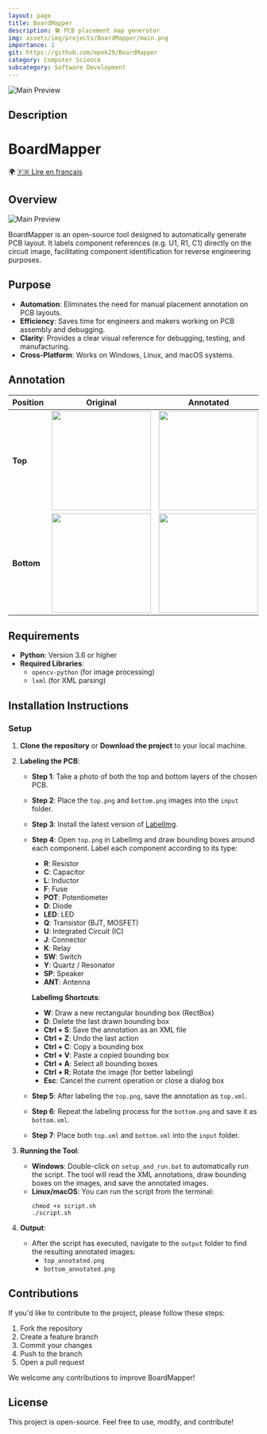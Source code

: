 ```yaml
---
layout: page
title: BoardMapper
description: 🛠️ PCB placement map generator
img: assets/img/projects/BoardMapper/main.png
importance: 1
git: https://github.com/mpek29/BoardMapper
category: Computer Science
subcategory: Software Development
---
```


![Main Preview](assets/img/main.png)



## Description

# BoardMapper

🌍 [🇫🇷 Lire en français](README.fr.md)

## Overview
![Main Preview](assets/img/main.png)

BoardMapper is an open-source tool designed to automatically generate PCB layout. It labels component references (e.g. U1, R1, C1) directly on the circuit image, facilitating component identification for reverse engineering purposes.

## Purpose
- **Automation**: Eliminates the need for manual placement annotation on PCB layouts.
- **Efficiency**: Saves time for engineers and makers working on PCB assembly and debugging.
- **Clarity**: Provides a clear visual reference for debugging, testing, and manufacturing.
- **Cross-Platform**: Works on Windows, Linux, and macOS systems.

## Annotation

| Position | Original | Annotated |
|----------|---------|-----------|
| **Top** | <img src="example/input/top.png" width="200"> | <img src="example/output/top_annotated.png" width="200"> |
| **Bottom** | <img src="example/input/bottom.png" width="200"> | <img src="example/output/bottom_annotated.png" width="200"> |

## Requirements
- **Python**: Version 3.6 or higher
- **Required Libraries**:
  - `opencv-python` (for image processing)
  - `lxml` (for XML parsing)

## Installation Instructions

### Setup
1. **Clone the repository** or **Download the project** to your local machine.

2. **Labeling the PCB**:
   - **Step 1**: Take a photo of both the top and bottom layers of the chosen PCB.
   - **Step 2**: Place the `top.png` and `bottom.png` images into the `input` folder.
   - **Step 3**: Install the latest version of [LabelImg](https://github.com/HumanSignal/labelImg/releases).
   - **Step 4**: Open `top.png` in LabelImg and draw bounding boxes around each component. Label each component according to its type:
     - **R**: Resistor
     - **C**: Capacitor
     - **L**: Inductor
     - **F**: Fuse
     - **POT**: Potentiometer
     - **D**: Diode
     - **LED**: LED
     - **Q**: Transistor (BJT, MOSFET)
     - **U**: Integrated Circuit (IC)
     - **J**: Connector
     - **K**: Relay
     - **SW**: Switch
     - **Y**: Quartz / Resonator
     - **SP**: Speaker
     - **ANT**: Antenna
     
     **LabelImg Shortcuts**:
     - **W**: Draw a new rectangular bounding box (RectBox)
     - **D**: Delete the last drawn bounding box
     - **Ctrl + S**: Save the annotation as an XML file
     - **Ctrl + Z**: Undo the last action
     - **Ctrl + C**: Copy a bounding box
     - **Ctrl + V**: Paste a copied bounding box
     - **Ctrl + A**: Select all bounding boxes
     - **Ctrl + R**: Rotate the image (for better labeling)
     - **Esc**: Cancel the current operation or close a dialog box

   - **Step 5**: After labeling the `top.png`, save the annotation as `top.xml`.
   - **Step 6**: Repeat the labeling process for the `bottom.png` and save it as `bottom.xml`.
   - **Step 7**: Place both `top.xml` and `bottom.xml` into the `input` folder.

3. **Running the Tool**:
   - **Windows**: Double-click on `setup_and_run.bat` to automatically run the script. The tool will read the XML annotations, draw bounding boxes on the images, and save the annotated images.
   - **Linux/macOS**: You can run the script from the terminal:
     ```
     chmod +x script.sh
     ./script.sh
     ```

5. **Output**: 
   - After the script has executed, navigate to the `output` folder to find the resulting annotated images:
     - `top_annotated.png`
     - `bottom_annotated.png`

## Contributions
If you'd like to contribute to the project, please follow these steps:
1. Fork the repository
2. Create a feature branch
3. Commit your changes
4. Push to the branch
5. Open a pull request

We welcome any contributions to improve BoardMapper!

## License
This project is open-source. Feel free to use, modify, and contribute!

